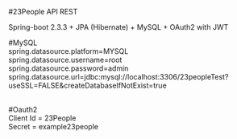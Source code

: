 #23People API REST

Spring-boot 2.3.3 + JPA (Hibernate) + MySQL + OAuth2 with JWT

#MySQL <br/>
spring.datasource.platform=MYSQL <br/>
spring.datasource.username=root <br/>
spring.datasource.password=admin <br/>
spring.datasource.url=jdbc:mysql://localhost:3306/23peopleTest?useSSL=FALSE&createDatabaseIfNotExist=true <br/>
<br/>

#Oauth2 <br/>
Client Id = 23People <br/>
Secret = example23people
